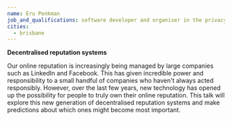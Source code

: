 ```yaml
---
name: Eru Penkman
job_and_qualifications: software developer and organiser in the privacy and decentralisation communities
cities:
  - brisbane
---
```


**Decentralised reputation systems**

Our online reputation is increasingly being managed by large companies such as LinkedIn and Facebook. This has given incredible power and responsibility to a small handful of companies who haven't always acted responsibly. However, over the last few years, new technology has opened up the possibility for people to truly own their online reputation. This talk will explore this new generation of decentralised reputation systems and make predictions about which ones might become most important.

